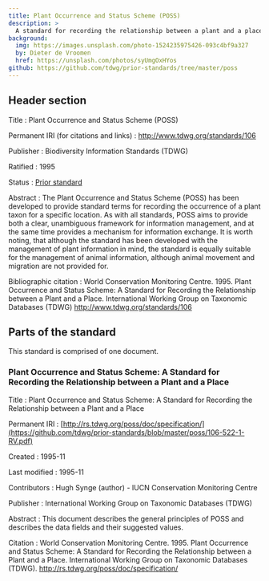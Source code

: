 ```yaml
---
title: Plant Occurrence and Status Scheme (POSS)
description: >
  A standard for recording the relationship between a plant and a place
background:
  img: https://images.unsplash.com/photo-1524235975426-093c4bf9a327
  by: Dieter de Vroomen
  href: https://unsplash.com/photos/syUmgOxHYos
github: https://github.com/tdwg/prior-standards/tree/master/poss
---
```

## Header section

Title
: Plant Occurrence and Status Scheme (POSS)

Permanent IRI (for citations and links)
: <http://www.tdwg.org/standards/106>

Publisher
: Biodiversity Information Standards (TDWG)

Ratified
: 1995

Status
: [Prior standard](https://www.tdwg.org/standards/status-and-categories/)

Abstract
: The Plant Occurrence and Status Scheme (POSS) has been developed to provide standard terms for recording the occurrence of a plant taxon for a specific location. As with all standards, POSS aims to provide both a clear, unambiguous framework for information management, and at the same time provides a mechanism for information exchange. It is worth noting, that although the standard has been developed with the management of plant information in mind, the standard is equally suitable for the management of animal information, although animal movement and migration are not provided for.

Bibliographic citation
: World Conservation Monitoring Centre. 1995. Plant Occurrence and Status Scheme: A Standard for Recording the Relationship between a Plant and a Place. International Working Group on Taxonomic Databases (TDWG) <http://www.tdwg.org/standards/106>

## Parts of the standard

This standard is comprised of one document.

### Plant Occurrence and Status Scheme: A Standard for Recording the Relationship between a Plant and a Place

Title
: Plant Occurrence and Status Scheme: A Standard for Recording the Relationship between a Plant and a Place

Permanent IRI
: [http://rs.tdwg.org/poss/doc/specification/](https://github.com/tdwg/prior-standards/blob/master/poss/106-522-1-RV.pdf)

Created
: 1995-11

Last modified
: 1995-11

Contributors
: Hugh Synge (author) - IUCN Conservation Monitoring Centre

Publisher
: International Working Group on Taxonomic Databases (TDWG)

Abstract
: This document describes the general principles of POSS and describes the data fields and their suggested values.

Citation
: World Conservation Monitoring Centre. 1995. Plant Occurrence and Status Scheme: A Standard for Recording the Relationship between a Plant and a Place. International Working Group on Taxonomic Databases (TDWG). <http://rs.tdwg.org/poss/doc/specification/>


